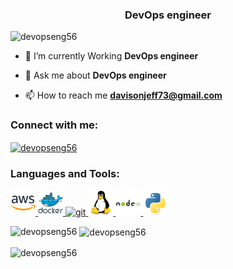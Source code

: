 <h3 align="center">DevOps engineer</h3>

<p align="left"> <img src="https://komarev.com/ghpvc/?username=devopseng56&label=Profile%20views&color=0e75b6&style=flat" alt="devopseng56" /> </p>

- 🌱 I’m currently Working **DevOps engineer**

- 💬 Ask me about **DevOps engineer**

- 📫 How to reach me **davisonjeff73@gmail.com**

<h3 align="left">Connect with me:</h3>
<p align="left">
<a href="https://dev.to/devopseng56" target="blank"><img align="center" src="https://raw.githubusercontent.com/rahuldkjain/github-profile-readme-generator/master/src/images/icons/Social/devto.svg" alt="devopseng56" height="30" width="40" /></a>
</p>

<h3 align="left">Languages and Tools:</h3>
<p align="left"> <a href="https://aws.amazon.com" target="_blank" rel="noreferrer"> <img src="https://raw.githubusercontent.com/devicons/devicon/master/icons/amazonwebservices/amazonwebservices-original-wordmark.svg" alt="aws" width="40" height="40"/> </a> <a href="https://www.docker.com/" target="_blank" rel="noreferrer"> <img src="https://raw.githubusercontent.com/devicons/devicon/master/icons/docker/docker-original-wordmark.svg" alt="docker" width="40" height="40"/> </a> <a href="https://git-scm.com/" target="_blank" rel="noreferrer"> <img src="https://www.vectorlogo.zone/logos/git-scm/git-scm-icon.svg" alt="git" width="40" height="40"/> </a> <a href="https://www.linux.org/" target="_blank" rel="noreferrer"> <img src="https://raw.githubusercontent.com/devicons/devicon/master/icons/linux/linux-original.svg" alt="linux" width="40" height="40"/> </a> <a href="https://nodejs.org" target="_blank" rel="noreferrer"> <img src="https://raw.githubusercontent.com/devicons/devicon/master/icons/nodejs/nodejs-original-wordmark.svg" alt="nodejs" width="40" height="40"/> </a> <a href="https://www.python.org" target="_blank" rel="noreferrer"> <img src="https://raw.githubusercontent.com/devicons/devicon/master/icons/python/python-original.svg" alt="python" width="40" height="40"/> </a> </p>

<p><img align="left" src="https://github-readme-stats.vercel.app/api/top-langs?username=devopseng56&show_icons=true&locale=en&layout=compact" alt="devopseng56" /></p>

<p>&nbsp;<img align="center" src="https://github-readme-stats.vercel.app/api?username=devopseng56&show_icons=true&locale=en" alt="devopseng56" /></p>

<p><img align="center" src="https://github-readme-streak-stats.herokuapp.com/?user=devopseng56&" alt="devopseng56" /></p>
